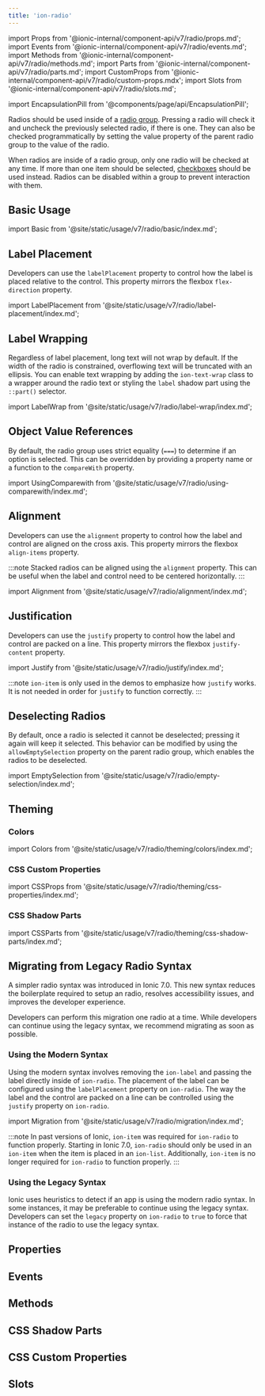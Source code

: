 ```yaml
---
title: 'ion-radio'
---
```


import Props from '@ionic-internal/component-api/v7/radio/props.md';
import Events from '@ionic-internal/component-api/v7/radio/events.md';
import Methods from '@ionic-internal/component-api/v7/radio/methods.md';
import Parts from '@ionic-internal/component-api/v7/radio/parts.md';
import CustomProps from '@ionic-internal/component-api/v7/radio/custom-props.mdx';
import Slots from '@ionic-internal/component-api/v7/radio/slots.md';

<head>
  <title>ion-radio: Radio Component for iOS and Android</title>
  <meta
    name="description"
    content="Radio components should be used inside of ion-radio-groups on iOS and Android devices. Read to learn more about radio property usage and installation."
  />
</head>

import EncapsulationPill from '@components/page/api/EncapsulationPill';

<EncapsulationPill type="shadow" />

Radios should be used inside of a [radio group](./radio-group). Pressing a radio will check it and uncheck the previously selected radio, if there is one. They can also be checked programmatically by setting the value property of the parent radio group to the value of the radio.

When radios are inside of a radio group, only one radio will be checked at any time. If more than one item should be selected, [checkboxes](./checkbox) should be used instead. Radios can be disabled within a group to prevent interaction with them.

## Basic Usage

import Basic from '@site/static/usage/v7/radio/basic/index.md';

<Basic />

## Label Placement

Developers can use the `labelPlacement` property to control how the label is placed relative to the control. This property mirrors the flexbox `flex-direction` property.

import LabelPlacement from '@site/static/usage/v7/radio/label-placement/index.md';

<LabelPlacement />

## Label Wrapping

Regardless of label placement, long text will not wrap by default. If the width of the radio is constrained, overflowing text will be truncated with an ellipsis. You can enable text wrapping by adding the `ion-text-wrap` class to a wrapper around the radio text or styling the `label` shadow part using the `::part()` selector.

import LabelWrap from '@site/static/usage/v7/radio/label-wrap/index.md';

<LabelWrap />

## Object Value References

By default, the radio group uses strict equality (`===`) to determine if an option is selected. This can be overridden by providing a property name or a function to the `compareWith` property.

import UsingComparewith from '@site/static/usage/v7/radio/using-comparewith/index.md';

<UsingComparewith />

## Alignment

Developers can use the `alignment` property to control how the label and control are aligned on the cross axis. This property mirrors the flexbox `align-items` property.

:::note
Stacked radios can be aligned using the `alignment` property. This can be useful when the label and control need to be centered horizontally.
:::

import Alignment from '@site/static/usage/v7/radio/alignment/index.md';

<Alignment />

## Justification

Developers can use the `justify` property to control how the label and control are packed on a line. This property mirrors the flexbox `justify-content` property.

import Justify from '@site/static/usage/v7/radio/justify/index.md';

<Justify />

:::note
`ion-item` is only used in the demos to emphasize how `justify` works. It is not needed in order for `justify` to function correctly.
:::

## Deselecting Radios

By default, once a radio is selected it cannot be deselected; pressing it again will keep it selected. This behavior can be modified by using the `allowEmptySelection` property on the parent radio group, which enables the radios to be deselected.

import EmptySelection from '@site/static/usage/v7/radio/empty-selection/index.md';

<EmptySelection />

## Theming

### Colors

import Colors from '@site/static/usage/v7/radio/theming/colors/index.md';

<Colors />

### CSS Custom Properties

import CSSProps from '@site/static/usage/v7/radio/theming/css-properties/index.md';

<CSSProps />

### CSS Shadow Parts

import CSSParts from '@site/static/usage/v7/radio/theming/css-shadow-parts/index.md';

<CSSParts />

## Migrating from Legacy Radio Syntax

A simpler radio syntax was introduced in Ionic 7.0. This new syntax reduces the boilerplate required to setup an radio, resolves accessibility issues, and improves the developer experience.

Developers can perform this migration one radio at a time. While developers can continue using the legacy syntax, we recommend migrating as soon as possible.

### Using the Modern Syntax

Using the modern syntax involves removing the `ion-label` and passing the label directly inside of `ion-radio`. The placement of the label can be configured using the `labelPlacement` property on `ion-radio`. The way the label and the control are packed on a line can be controlled using the `justify` property on `ion-radio`.

import Migration from '@site/static/usage/v7/radio/migration/index.md';

<Migration />

:::note
In past versions of Ionic, `ion-item` was required for `ion-radio` to function properly. Starting in Ionic 7.0, `ion-radio` should only be used in an `ion-item` when the item is placed in an `ion-list`. Additionally, `ion-item` is no longer required for `ion-radio` to function properly.
:::

### Using the Legacy Syntax

Ionic uses heuristics to detect if an app is using the modern radio syntax. In some instances, it may be preferable to continue using the legacy syntax. Developers can set the `legacy` property on `ion-radio` to `true` to force that instance of the radio to use the legacy syntax.

## Properties

<Props />

## Events

<Events />

## Methods

<Methods />

## CSS Shadow Parts

<Parts />

## CSS Custom Properties

<CustomProps />

## Slots

<Slots />
